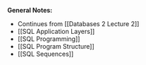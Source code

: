 **General Notes:**
* Continues from [[Databases 2 Lecture 2]]
* [[SQL Application Layers]]
* [[SQL Programming]]
* [[SQL Program Structure]]
* [[SQL Sequences]]